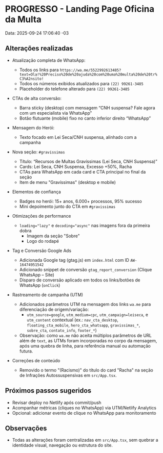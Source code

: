 # PROGRESSO - Landing Page Oficina da Multa

Data: 2025-09-24 17:06:40 -03

## Alterações realizadas

- Atualização completa de WhatsApp:
  - Todos os links para `https://wa.me/5522992613485?text=Ola!%20Preciso%20de%20ajuda%20com%20uma%20multa%20de%20tr%C3%A2nsito!`
  - Todos os números exibidos atualizados para `(22) 99261-3485`
  - Placeholder do telefone alterado para `(22) 99261-3485`

- CTAs de alta conversão:
  - Barra sticky (desktop) com mensagem “CNH suspensa? Fale agora com um especialista via WhatsApp”
  - Botão flutuante (mobile) fixo no canto inferior direito “WhatsApp”

- Mensagem do Herói:
  - Texto focado em Lei Seca/CNH suspensa, alinhado com a campanha

- Nova seção: `#gravissimas`
  - Título: “Recursos de Multas Gravíssimas (Lei Seca, CNH Suspensa)”
  - Cards: Lei Seca, CNH Suspensa, Excesso +50%, Racha
  - CTAs para WhatsApp em cada card e CTA principal no final da seção
  - Item de menu "Gravíssimas" (desktop e mobile)

- Elementos de confiança
  - Badges no herói: 15+ anos, 6.000+ processos, 95% sucesso
  - Mini depoimento junto do CTA em `#gravissimas`

- Otimizações de performance
  - `loading="lazy"` e `decoding="async"` nas imagens fora da primeira dobra
    - Imagem da seção "Sobre"
    - Logo do rodapé

- Tag e Conversão Google Ads
  - Adicionada Google tag (gtag.js) em `index.html` com ID `AW-16474951542`
  - Adicionado snippet de conversão `gtag_report_conversion` (Clique WhatsApp – Site)
  - Disparo de conversão aplicado em todos os links/botões de WhatsApp (`onClick`)

- Rastreamento de campanha (UTM)
  - Adicionados parâmetros UTM na mensagem dos links `wa.me` para diferenciação de origem/variação:
    - `utm_source=google`, `utm_medium=cpc`, `utm_campaign=leiseca`, e `utm_content` contextual (ex.: `nav_cta_desktop`, `floating_cta_mobile`, `hero_cta_whatsapp`, `gravissimas_*`, `sobre_cta`, `contato_info`, `footer_*`)
  - Observação: como `wa.me` não aceita múltiplos parâmetros de URL além de `text`, as UTMs foram incorporadas no corpo da mensagem, após uma quebra de linha, para referência manual ou automação futura.

- Correções de conteúdo
  - Removido o termo "(Racismo)" do título do card "Racha" na seção de Infrações Autossuspensivas em `src/App.tsx`.

## Próximos passos sugeridos
- Revisar deploy no Netlify após commit/push
- Acompanhar métricas (cliques no WhatsApp) via UTM/Netlify Analytics
- Opcional: adicionar evento de clique no WhatsApp para monitoramento

## Observações
- Todas as alterações foram centralizadas em `src/App.tsx`, sem quebrar a identidade visual, navegação ou estrutura do site.
